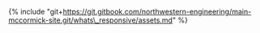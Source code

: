{% include "git+https://git.gitbook.com/northwestern-engineering/main-mccormick-site.git/whats\_responsive/assets.md" %}

